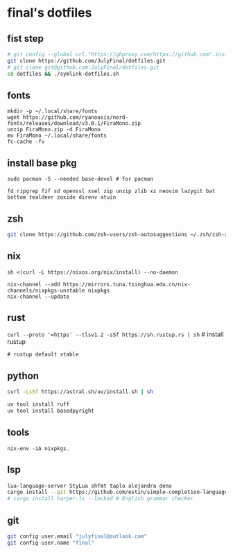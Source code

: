 # final's dotfiles

## fist step

```bash
# git config --global url."https://ghproxy.com/https://github.com".insteadOf "https://github.com"
git clone https://github.com/JulyFinal/dotfiles.git
# git clone git@github.com:JulyFinal/dotfiles.git
cd dotfiles && ./symlink-dotfiles.sh
```

## fonts
```
mkdir -p ~/.local/share/fonts
wget https://github.com/ryanoasis/nerd-fonts/releases/download/v3.0.1/FiraMono.zip
unzip FiraMono.zip -d FiraMono
mv FiraMono ~/.local/share/fonts
fc-cache -fv
```


## install base pkg
`sudo pacman -S --needed base-devel # for pacman`

`fd ripgrep fzf sd openssl xsel zip unzip zlib xz neovim lazygit bat bottom tealdeer zoxide direnv atuin`

## zsh

```bash
git clone https://github.com/zsh-users/zsh-autosuggestions ~/.zsh/zsh-autosuggestions
```


## nix

```
sh <(curl -L https://nixos.org/nix/install) --no-daemon

nix-channel --add https://mirrors.tuna.tsinghua.edu.cn/nix-channels/nixpkgs-unstable nixpkgs
nix-channel --update
```


## rust
`curl --proto '=https' --tlsv1.2 -sSf https://sh.rustup.rs | sh` # install rustup

`# rustup default stable`

## python
```bash
curl -LsSf https://astral.sh/uv/install.sh | sh

uv tool install ruff
uv tool install basedpyright
```

## tools
`nix-env -iA nixpkgs.`

## lsp
```bash
lua-language-server StyLua shfmt taplo alejandra deno
cargo install --git https://github.com/estin/simple-completion-language-server.git # for helix
# cargo install harper-ls --locked # English grammar checker
```


## git

```bash
git config user.email "julyfinal@outlook.com"
git config user.name "final"
```
